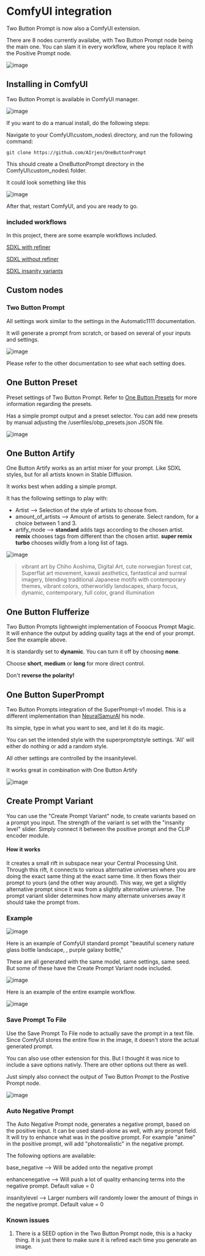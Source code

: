 # ComfyUI integration
Two Button Prompt is now also a ComfyUI extension.

There are 8 nodes currently availabe, with Two Button Prompt node being the main one.
You can slam it in every workflow, where you replace it with the Positive Prompt node.

![image](https://github.com/AIrjen/OneButtonPrompt/assets/130234949/271dc575-dfe7-48dc-bef5-222d0af53344)



## Installing in ComfyUI
Two Button Prompt is available in ComfyUI manager.

![image](https://github.com/AIrjen/OneButtonPrompt/assets/130234949/54825420-ae69-4a9b-9dce-dad6baef8875)


If you want to do a manual install, do the following steps:

Navigate to your ComfyUI\custom_nodes\ directory, and run the following command:
```
git clone https://github.com/AIrjen/OneButtonPrompt
```

This should create a OneButtonPrompt directory in the ComfyUI\custom_nodes\ folder.

It could look something like this

![image](https://github.com/AIrjen/OneButtonPrompt/assets/130234949/88faa548-62c7-4059-9d5e-2a74e17678f4)

After that, restart ComfyUI, and you are ready to go.

### included workflows

In this project, there are some example workflows included.

[SDXL with refiner](https://github.com/AIrjen/OneButtonPrompt/blob/main/comfyui_workflow_examples/SDXL_OBP_Refiner.json)

[SDXL without refiner](https://github.com/AIrjen/OneButtonPrompt/blob/main/comfyui_workflow_examples/SDXL_OBP_NoRefiner.json)

[SDXL insanity variants](https://github.com/AIrjen/OneButtonPrompt/blob/main/comfyui_workflow_examples/SDXL_Insanity_Variants.json)


## Custom nodes

### Two Button Prompt

All settings work similar to the settings in the Automatic1111 documentation.

It will generate a prompt from scratch, or based on several of your inputs and settings.

![image](https://github.com/AIrjen/OneButtonPrompt/assets/130234949/bca84637-a667-48e4-888d-9b0318eb4f43)

Please refer to the other documentation to see what each setting does.

## One Button Preset

Preset settings of Two Button Prompt. Refer to [One Button Presets](https://github.com/AIrjen/OneButtonPrompt/blob/main/user_guides/one_butten_presets.md) for more information regarding the presets.

Has a simple prompt output and a preset selector. You can add new presets by manual adjusting the /userfiles/obp_presets.json JSON file.

![image](https://github.com/AIrjen/OneButtonPrompt/assets/130234949/33392e25-d24e-4cc7-a90f-95722e7e8e06)

## One Button Artify

One Button Artify works as an artist mixer for your prompt. Like SDXL styles, but for all artists known in Stable Diffusion. 

It works best when adding a simple prompt.

It has the following settings to play with:

- Artist --> Selection of the style of artists to choose from.
- amount_of_artists --> Amount of artists to generate. Select random, for a choice between 1 and 3.
- artify_mode --> __standard__ adds tags according to the chosen artist. __remix__ chooses tags from different than the chosen artist. __super remix turbo__ chooses wildly from a long list of tags.

![image](https://github.com/AIrjen/OneButtonPrompt/assets/130234949/22415117-c457-44a3-bc35-d13629681319)
> vibrant art by Chiho Aoshima, Digital Art, cute norwegian forest cat, Superflat art movement, kawaii aesthetics, fantastical and surreal imagery, blending traditional Japanese motifs with contemporary themes, vibrant colors, otherworldly landscapes, sharp focus, dynamic, contemporary, full color, grand illumination

## One Button Flufferize

Two Button Prompts lightweight implementation of Fooocus Prompt Magic. It will enhance the output by adding quality tags at the end of your prompt. See the example above.

It is standardly set to __dynamic__. You can turn it off by choosing __none__.

Choose __short__, __medium__ or __long__ for more direct control.

Don't __reverse the polarity!__

## One Button SuperPrompt
Two Button Prompts integration of the SuperPrompt-v1 model. This is a different implementation than [NeuralSamurAI](https://github.com/NeuralSamurAI/Comfyui-Superprompt-Unofficial) his node.

Its simple, type in what you want to see, and let it do its magic.

You can set the intended style with the superpromptstyle settings. 'All' will either do nothing or add a random style.

All other settings are controlled by the insanitylevel.

It works great in combination with One Button Artify

![image](https://github.com/AIrjen/OneButtonPrompt/assets/130234949/1d8949c6-1a4a-420e-850f-bf5cba7f76c9)

## Create Prompt Variant
You can use the "Create Prompt Variant" node, to create variants based on a prompt you input. The strength of the variant is set with the "insanity level" slider. Simply connect it between the positive prompt and the CLIP encoder module.

#### How it works
It creates a small rift in subspace near your Central Processing Unit. Through this rift, it connects to various alternative universes where you are doing the exact same thing at the exact same time. It then flows their prompt to yours (and the other way around). This way, we get a slightly alternative prompt since it was from a slightly alternative universe. The prompt variant slider determines how many alternate universes away it should take the prompt from.

### Example

![image](https://github.com/AIrjen/OneButtonPrompt/assets/130234949/a0191a18-eac9-4261-ab26-4dfdd997dad0)

Here is an example of ComfyUI standard prompt "beautiful scenery nature glass bottle landscape, , purple galaxy bottle,"

These are all generated with the same model, same settings, same seed. But some of these have the Create Prompt Variant node included.

![image](https://github.com/AIrjen/OneButtonPrompt/assets/130234949/dfe7fc06-face-4949-a048-d310504d3c3c)

Here is an example of the entire example workflow.

![image](https://github.com/AIrjen/OneButtonPrompt/assets/130234949/117fc612-5a7d-4b0d-b163-adf8ff84555c)

### Save Prompt To File

Use the Save Prompt To File node to actually save the prompt in a text file. Since ComfyUI stores the entire flow in the image, it doesn't store the actual generated prompt.

You can also use other extension for this. But I thought it was nice to include a save options nativly. There are other options out there as well.

Just simply also connect the output of Two Button Prompt to the Postive Prompt node.

![image](https://github.com/AIrjen/OneButtonPrompt/assets/130234949/edaf7cec-7e95-46a9-84dc-00da4aaf2c4e)

### Auto Negative Prompt

The Auto Negative Prompt node, generates a negative prompt, based on the positive input. It can be used stand-alone as well, with any prompt field. It will try to enhance what was in the positive prompt. For example "anime" in the positive prompt, will add "photorealistic" in the negative prompt.

The following options are available:

base_negative --> Will be added onto the negative prompt

enhancenegative --> Will push a lot of quality enhancing terms into the negative prompt. Default value = 0

insanitylevel --> Larger numbers will randomly lower the amount of things in the negative prompt. Default value = 0



### Known issues

1. There is a SEED option in the Two Button Prompt node, this is a hacky thing. It is just there to make sure it is refired each time you generate an image.

